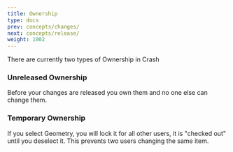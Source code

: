 ```yaml
---
title: Ownership
type: docs
prev: concepts/changes/
next: concepts/release/
weight: 1002
---
```


There are currently two types of Ownership in Crash

### Unreleased Ownership

Before your changes are released you own them and no one else can change them.

### Temporary Ownership

If you select Geometry, you will lock it for all other users, it is "checked out" until you deselect it. This prevents two users changing the same item.
